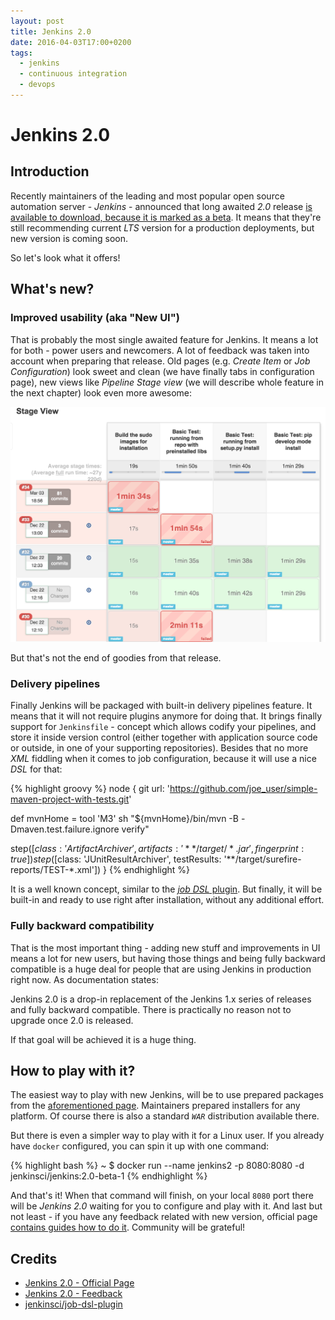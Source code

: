```yaml
---
layout: post
title: Jenkins 2.0
date: 2016-04-03T17:00+0200
tags:
  - jenkins
  - continuous integration
  - devops
---
```


# Jenkins 2.0

## Introduction

Recently maintainers of the leading and most popular open source automation server - *Jenkins* - announced that long awaited *2.0* release [is available to download, because it is marked as a beta](https://jenkins.io/2.0/). It means that they're still recommending current *LTS* version for a production deployments, but new version is coming soon.

So let's look what it offers!

## What's new?

### Improved usability (aka "New UI")

That is probably the most single awaited feature for Jenkins. It means a lot for both - power users and newcomers. A lot of feedback was taken into account when preparing that release. Old pages (e.g. *Create Item* or *Job Configuration*) look sweet and clean (we have finally tabs in configuration page), new views like *Pipeline Stage view* (we will describe whole feature in the next chapter) look even more awesome:

![Jenkins 2.0 - Pipeline Stage view](/assets/Jenkins2PipelineStageView.png)

But that's not the end of goodies from that release.

### Delivery pipelines

Finally Jenkins will be packaged with built-in delivery pipelines feature. It means that it will not require plugins anymore for doing that. It brings finally support for `Jenkinsfile` - concept which allows codify your pipelines, and store it inside version control (either together with application source code or outside, in one of your supporting repositories). Besides that no more *XML* fiddling when it comes to job configuration, because it will use a nice *DSL* for that:

{% highlight groovy %}
node {
  git url: 'https://github.com/joe_user/simple-maven-project-with-tests.git'

  def mvnHome = tool 'M3'
  sh "${mvnHome}/bin/mvn -B -Dmaven.test.failure.ignore verify"

  step([$class: 'ArtifactArchiver', artifacts: '**/target/*.jar', fingerprint: true])
  step([$class: 'JUnitResultArchiver', testResults: '**/target/surefire-reports/TEST-*.xml'])
}
{% endhighlight %}

It is a well known concept, similar to the [*job DSL* plugin](https://github.com/jenkinsci/job-dsl-plugin). But finally, it will be built-in and ready to use right after installation, without any additional effort.

### Fully backward compatibility

That is the most important thing - adding new stuff and improvements in UI means a lot for new users, but having those things and being fully backward compatible is a huge deal for people that are using Jenkins in production right now. As documentation states:

<quote class="citation">Jenkins 2.0 is a drop-in replacement of the Jenkins 1.x series of releases and fully backward compatible. There is practically no reason not to upgrade once 2.0 is released.</quote>

If that goal will be achieved it is a huge thing.

## How to play with it?

The easiest way to play with new Jenkins, will be to use prepared packages from the [aforementioned page](https://jenkins.io/2.0/). Maintainers prepared installers for any platform. Of course there is also a standard *`WAR`* distribution available there.

But there is even a simpler way to play with it for a Linux user. If you already have `docker` configured, you can spin it up with one command:

{% highlight bash %}
~ $ docker run --name jenkins2 -p 8080:8080 -d jenkinsci/jenkins:2.0-beta-1
{% endhighlight %}

And that's it! When that command will finish, on your local `8080` port there will be *Jenkins 2.0* waiting for you to configure and play with it.
And last but not least - if you have any feedback related with new version, official page [contains guides how to do it](https://jenkins.io/2.0/#feedback). Community will be grateful!

## Credits

- [Jenkins 2.0 - Official Page](https://jenkins.io/2.0/)
- [Jenkins 2.0 - Feedback](https://jenkins.io/2.0/#feedback)
- [jenkinsci/job-dsl-plugin](https://github.com/jenkinsci/job-dsl-plugin)
